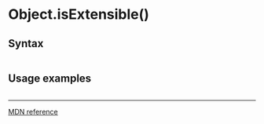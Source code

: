# Object.isExtensible()

## Syntax

```js
```

## Usage examples

```js
```

---

[MDN reference]()
